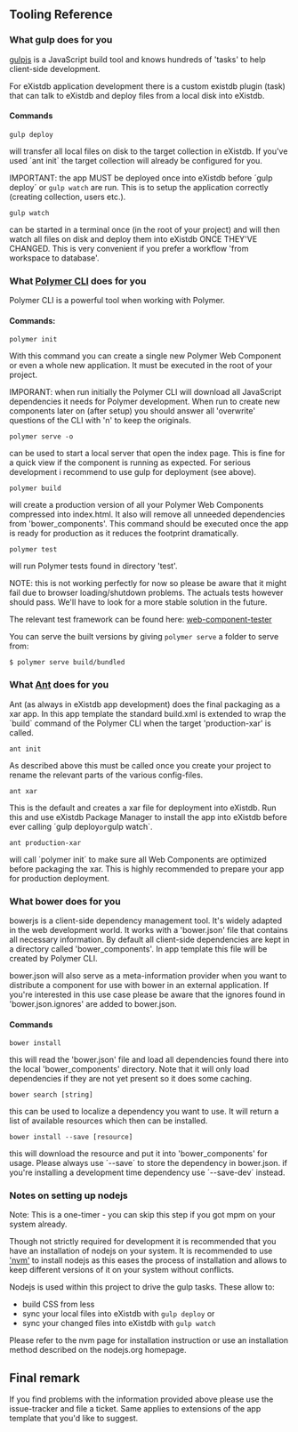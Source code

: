 ## Tooling Reference

### What gulp does for you

[gulpjs](http://gulpjs.com/) is a JavaScript build tool and knows hundreds of 'tasks' to help client-side development.

For eXistdb application development there is a custom existdb plugin (task) that can talk to eXistdb and deploy files
from a local disk into eXistdb.

#### Commands

```
gulp deploy
```

will transfer all local files on disk to the target collection in eXistdb. If you've used ´ant init` the target collection
will already be configured for you.

IMPORTANT: the app MUST be deployed once into eXistdb before ´gulp deploy´ or `gulp watch` are run. This is to setup
the application correctly (creating collection, users etc.).

```
gulp watch
```

can be started in a terminal once (in the root of your project) and will then watch all files on disk and deploy them into eXistdb
ONCE THEY'VE CHANGED. This is very convenient if you prefer a workflow 'from workspace to database'.

### What [Polymer CLI](https://www.polymer-project.org/2.0/start/toolbox/set-up) does for you

Polymer CLI is a powerful tool when working with Polymer. 

#### Commands:

```
polymer init
```

With this command you can create a single new Polymer Web Component or even a whole new application. It must be executed
in the root of your project. 

IMPORANT: when run initially the Polymer CLI will download all JavaScript dependencies it needs for Polymer development. When run
to create new components later on (after setup) you should answer all 'overwrite' questions of the CLI with 'n' to keep the originals.

```
polymer serve -o
```

can be used to start a local server that open the index page. This is fine for a quick view if the component is running
as expected. For serious development i recommend to use gulp for deployment (see above).

```
polymer build
```


will create a production version of all your Polymer Web Components compressed into index.html. It also will remove
all unneeded dependencies from 'bower_components'. This command should be executed once the app is ready for production as
 it reduces the footprint dramatically.
 
```
polymer test
```

will run Polymer tests found in directory 'test'. 

NOTE: this is not working perfectly for now so please be aware that it might fail due to browser loading/shutdown problems. The
actuals tests however should pass. We'll have to look for a more stable solution in the future.

The relevant test framework can be found here: [web-component-tester](https://github.com/Polymer/web-component-tester)

You can serve the built versions by giving `polymer serve` a folder to serve
from:

```
$ polymer serve build/bundled
```


### What [Ant](https://ant.apache.org/) does for you

Ant (as always in eXistdb app development) does the final packaging as a xar app. In this app template the standard build.xml
is extended to wrap the ´build` command of the Polymer CLI when the target 'production-xar' is called.

```
ant init
```

As described above this must be called once you create your project to rename the relevant parts of the various config-files.


```
ant xar
```

This is the default and creates a xar file for deployment into eXistdb. Run this and use eXistdb Package Manager to
install the app into eXistdb before ever calling ´gulp deploy` or `gulp watch`.

```
ant production-xar
```

will call ´polymer init´ to make sure all Web Components are optimized before packaging the xar. This is highly recommended to prepare
your app for production deployment.



### What bower does for you

bowerjs is a client-side dependency management tool. It's widely adapted in the web development world. It works with a 'bower.json' file
that contains all necessary information. By default all client-side dependencies are kept in a directory called 'bower_components'. In app template
this file will be created by Polymer CLI.

bower.json will also serve as a meta-information provider when you want to distribute a component
for use with bower in an external application. If you're interested in this use case please be aware
that the ignores found in 'bower.json.ignores' are added to bower.json.

#### Commands

```
bower install
```

this will read the 'bower.json' file and load all dependencies found there into the local 'bower_components' directory.
Note that it will only load dependencies if they are not yet present so it does some caching.

```
bower search [string]
```

this can be used to localize a dependency you want to use. It will return a list of available resources which then can be installed.

```
bower install --save [resource]
```

this will download the resource and put it into 'bower_components' for usage. Please always use ´--save´ to store the dependency
in bower.json. if you're installing a development time dependency use ´--save-dev´ instead.



### Notes on setting up nodejs

Note: This is a one-timer - you can skip this step if you got mpm on your system already.

Though not strictly required for development it is recommended that you have an installation of nodejs on your system.
It is recommended to use ['nvm'](https://github.com/creationix/nvm) to install nodejs as this eases the process of installation and 
allows to keep different versions of it on your system without conflicts.

Nodejs is used within this project to drive the gulp tasks. These allow to:
 
 * build CSS from less
 * sync your local files into eXistdb with `gulp deploy` or 
 * sync your changed files into eXistdb with `gulp watch`
 
Please refer to the nvm page for installation instruction or use an installation method described
on the nodejs.org homepage.

## Final remark

If you find problems with the information provided above please use the issue-tracker and file a ticket. Same applies to
 extensions of the app template that you'd like to suggest.

